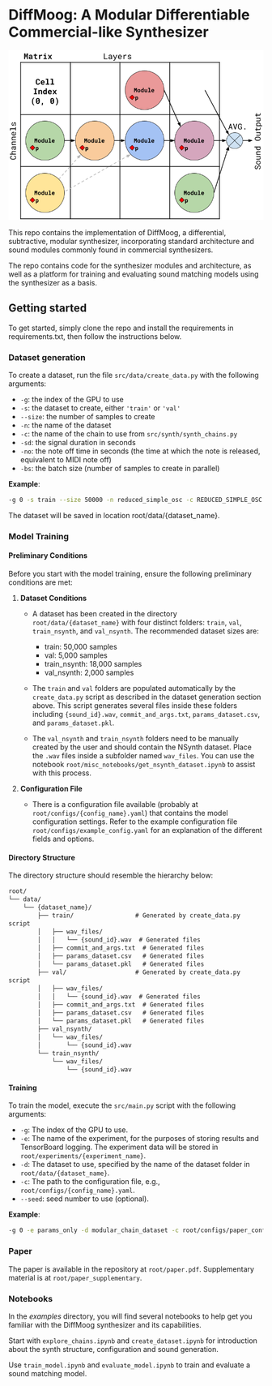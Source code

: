 # DiffMoog: A Modular Differentiable Commercial-like Synthesizer

![Alt Text](diffMoog_scheme.png)

This repo contains the implementation of DiffMoog, a differential, subtractive, modular synthesizer, incorporating standard architecture and sound modules commonly found in commercial synthesizers.

The repo contains code for the synthesizer modules and architecture, as well as a platform for training and evaluating sound matching models using the synthesizer as a basis.

## Getting started
To get started, simply clone the repo and install the requirements in requirements.txt, then follow the instructions below.

### Dataset generation

To create a dataset, run the file `src/data/create_data.py` with the following arguments:

- `-g`: the index of the GPU to use
- `-s`: the dataset to create, either `'train'` or `'val'`
- `--size`: the number of samples to create
- `-n`: the name of the dataset
- `-c`: the name of the chain to use from `src/synth/synth_chains.py`
- `-sd`: the signal duration in seconds
- `-no`: the note off time in seconds (the time at which the note is released, equivalent to MIDI note off)
- `-bs`: the batch size (number of samples to create in parallel)

**Example**:

```sh
-g 0 -s train --size 50000 -n reduced_simple_osc -c REDUCED_SIMPLE_OSC -sd 4.0 -no 3.0 -bs 1
```

The dataset will be saved in location root/data/{dataset_name}.

### Model Training

#### Preliminary Conditions

Before you start with the model training, ensure the following preliminary conditions are met:

1. **Dataset Conditions**
   - A dataset has been created in the directory `root/data/{dataset_name}` with four distinct folders: `train`, `val`, `train_nsynth`, and `val_nsynth`. The recommended dataset sizes are:
     - train: 50,000 samples
     - val: 5,000 samples
     - train_nsynth: 18,000 samples
     - val_nsynth: 2,000 samples

   - The `train` and `val` folders are populated automatically by the `create_data.py` script as described in the dataset generation section above. This script generates several files inside these folders including `{sound_id}.wav`, `commit_and_args.txt`, `params_dataset.csv`, and `params_dataset.pkl`.

   - The `val_nsynth` and `train_nsynth` folders need to be manually created by the user and should contain the NSynth dataset. Place the `.wav` files inside a subfolder named `wav_files`. You can use the notebook `root/misc_notebooks/get_nsynth_dataset.ipynb` to assist with this process.

2. **Configuration File**
   - There is a configuration file available (probably at `root/configs/{config_name}.yaml`) that contains the model configuration settings. Refer to the example configuration file `root/configs/example_config.yaml` for an explanation of the different fields and options.

#### Directory Structure

The directory structure should resemble the hierarchy below:



```plaintext
root/
└── data/
    └── {dataset_name}/
        ├── train/                 # Generated by create_data.py script
        │   ├── wav_files/         
        │   │   └── {sound_id}.wav  # Generated files
        │   ├── commit_and_args.txt  # Generated files
        │   ├── params_dataset.csv   # Generated files
        │   └── params_dataset.pkl   # Generated files
        ├── val/                   # Generated by create_data.py script
        │   ├── wav_files/         
        │   │   └── {sound_id}.wav  # Generated files
        │   ├── commit_and_args.txt  # Generated files
        │   ├── params_dataset.csv   # Generated files
        │   └── params_dataset.pkl   # Generated files
        ├── val_nsynth/
        │   └── wav_files/
        │       └── {sound_id}.wav
        └── train_nsynth/
            └── wav_files/
                └── {sound_id}.wav
```


#### Training

To train the model, execute the `src/main.py` script with the following arguments:

- `-g`: The index of the GPU to use.
- `-e`: The name of the experiment, for the purposes of storing results and TensorBoard logging. The experiment data will be stored in `root/experiments/{experiment_name}`.
- `-d`: The dataset to use, specified by the name of the dataset folder in `root/data/{dataset_name}`.
- `-c`: The path to the configuration file, e.g., `root/configs/{config_name}.yaml`.
- `--seed`: seed number to use (optional).

**Example**:

```sh
-g 0 -e params_only -d modular_chain_dataset -c root/configs/paper_configs_reduced/params_only_config.yaml
```

### Paper

The paper is available in the repository at `root/paper.pdf`.
Supplementary material is at `root/paper_supplementary`.

### Notebooks

In the *examples* directory, you will find several notebooks to help get you familiar with the DiffMoog synthesizer and its capabilities.

Start with `explore_chains.ipynb` and `create_dataset.ipynb` for introduction about the synth structure, configuration and sound generation.

Use `train_model.ipynb` and `evaluate_model.ipynb` to train and evaluate a sound matching model.
